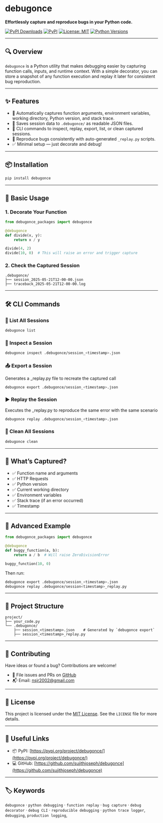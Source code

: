 
# debugonce

**Effortlessly capture and reproduce bugs in your Python code.**

[![PyPI Downloads](https://static.pepy.tech/badge/debugonce)](https://pepy.tech/projects/debugonce)
[![PyPI](https://img.shields.io/pypi/v/debugonce.svg)](https://pypi.org/project/debugonce/)
[![License: MIT](https://img.shields.io/badge/License-MIT-green.svg)](https://opensource.org/licenses/MIT)
[![Python Versions](https://img.shields.io/pypi/pyversions/debugonce.svg)](https://pypi.org/project/debugonce/)

---

## 🔍 Overview

`debugonce` is a Python utility that makes debugging easier by capturing function calls, inputs, and runtime context. With a simple decorator, you can store a snapshot of any function execution and replay it later for consistent bug reproduction.

---

## ✨ Features

- 🧠 Automatically captures function arguments, environment variables, working directory, Python version, and stack trace.
- 📁 Saves session data to `.debugonce/` as readable JSON files.
- 🧪 CLI commands to inspect, replay, export, list, or clean captured sessions.
- 🧵 Reproduce bugs consistently with auto-generated `_replay.py` scripts.
- ✅ Minimal setup — just decorate and debug!

---

## 📦 Installation

```bash
pip install debugonce
```

---
## 🚀 Basic Usage

### 1. Decorate Your Function

```python
from debugonce_packages import debugonce

@debugonce
def divide(x, y):
    return x / y

divide(4, 2)
divide(10, 0)  # This will raise an error and trigger capture
```

### 2. Check the Captured Session

```text
.debugonce/
├── session_2025-05-21T12-00-00.json
├── traceback_2025-05-21T12-00-00.log
```

---

## 🛠️ CLI Commands

### 🔎 List All Sessions

```bash
debugonce list
```

### 🧾 Inspect a Session

```bash
debugonce inspect .debugonce/session_<timestamp>.json
```

### 📤 Export a Session

Generates a _replay.py file to recreate the captured call
```bash
debugonce export .debugonce/session_<timestamp>.json
```

### ▶️ Replay the Session
Executes the _replay.py to reproduce the same error with the same scenario
```bash
debugonce replay .debugonce/session_<timestamp>.json
```

### 🧹 Clean All Sessions

```bash
debugonce clean
```

---

## 📁 What’s Captured?

- ✅ Function name and arguments
- ✅ HTTP Requests
- ✅ Python version
- ✅ Current working directory
- ✅ Environment variables
- ✅ Stack trace (if an error occurred)
- ✅ Timestamp

---

## 🔧 Advanced Example

```python
from debugonce_packages import debugonce

@debugonce
def buggy_function(a, b):
    return a / b  # Will raise ZeroDivisionError

buggy_function(10, 0)
```

Then run:

```bash
debugonce export .debugonce/session_<timestamp>.json
debugonce replay .debugonce/session<timestamp>_replay.py
```
---

## 📂 Project Structure

```text
project/
├── your_code.py        
└── .debugonce/
    ├── session_<timestamp>.json    # Generated by `debugonce export`
    ├── session_<timestamp>_replay.py
```

---

## 🤝 Contributing

Have ideas or found a bug? Contributions are welcome!

- 📌 File issues and PRs on [GitHub](https://github.com/sujithjoseph/debugonce)
- 📬 Email: [nsjr2002@gmail.com](mailto:nsjr2002@gmail.com)

---

## 📄 License

This project is licensed under the [MIT License](https://opensource.org/licenses/MIT). See the `LICENSE` file for more details.

---

## 🔗 Useful Links

- 📦 PyPI: [https://pypi.org/project/debugonce/](https://pypi.org/project/debugonce/)
- 💻 GitHub: [https://github.com/sujithjoseph/debugonce](https://github.com/sujithjoseph/debugonce)

---

## 🏷️ Keywords

`debugonce` · `python debugging` · `function replay` · `bug capture` · `debug decorator` · `debug CLI` · `reproducible debugging` · `python trace logger`, `debugging`, `production logging`, 
